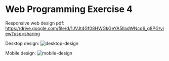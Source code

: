 # Web Programming Exercise 4
Responsive web design pdf: 
https://drive.google.com/file/d/1JVJt4Gf08HWGkGeYA5IladWNcd6_g8PG/view?usp=sharing

Desktop design:
![desktop-design](https://github.com/user-attachments/assets/a97166e4-1db8-4aee-a6c3-eeea71a127da)

Mobile design:
![mobile-design](https://github.com/user-attachments/assets/4185daba-4680-49ec-a451-bd9331ab4801)
